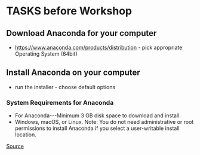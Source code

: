 # TASKS before Workshop

## Download Anaconda for your computer
* https://www.anaconda.com/products/distribution - pick appropriate Operating System (64bit)

## Install Anaconda on your computer
* run the installer - choose default options


### System Requirements for Anaconda
* For Anaconda---Minimum 3 GB disk space to download and install.
* Windows, macOS, or Linux.
Note: You do not need administrative or root permissions to install Anaconda if you select a user-writable install location.

[Source](https://docs.conda.io/projects/conda/en/latest/user-guide/install/index.html#:~:text=System%20requirements,-32%2D%20or%2064&text=For%20Anaconda%2D%2D%2DMinimum%203,or%20newer%20for%20Python%203.8.)
